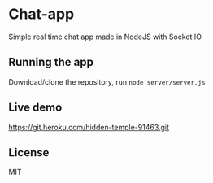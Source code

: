 # Chat-app
Simple real time chat app made in NodeJS with Socket.IO

## Running the app

Download/clone the repository, run `node server/server.js`

## Live demo

https://git.heroku.com/hidden-temple-91463.git

## License 
MIT

